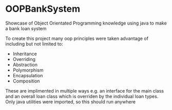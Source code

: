 # OOPBankSystem
Showcase of Object Orientated Programming knowledge using java to make a bank loan system

To create this project many oop principles were taken advantage of including but not limited to:
- Inheritance
- Overriding
- Abstraction
- Polymorphism
- Encapsulation
- Composition

These are implimented in multiple ways e.g. an interface for the main class and an overall loan class which is overriden by the individual loan types.
Only java utilities were imported, so this should run anywhere

